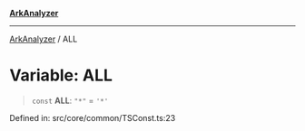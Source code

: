 [**ArkAnalyzer**](../README.md)

***

[ArkAnalyzer](../globals.md) / ALL

# Variable: ALL

> `const` **ALL**: `"*"` = `'*'`

Defined in: src/core/common/TSConst.ts:23
